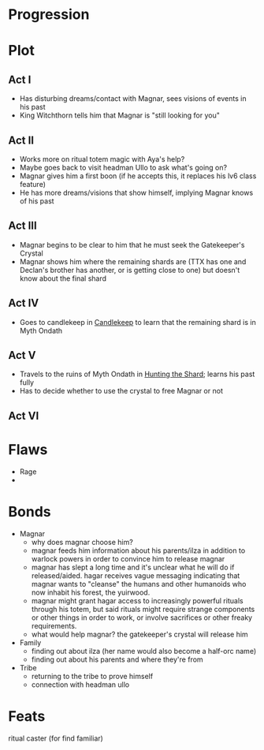 # Progression

# Plot

## Act I

- Has disturbing dreams/contact with Magnar, sees visions of events in his past
- King Witchthorn tells him that Magnar is "still looking for you"

## Act II

- Works more on ritual totem magic with Aya's help?
- Maybe goes back to visit headman Ullo to ask what's going on?
- Magnar gives him a first boon (if he accepts this, it replaces his lv6 class feature)
- He has more dreams/visions that show himself, implying Magnar knows of his past

## Act III

- Magnar begins to be clear to him that he must seek the Gatekeeper's Crystal
- Magnar shows him where the remaining shards are (TTX has one and Declan's brother has another, or is getting close to one) but doesn't know about the final shard

## Act IV

- Goes to candlekeep in [Candlekeep](../../../Adventures/Candlekeep.md) to learn that the remaining shard is in Myth Ondath

## Act V

- Travels to the ruins of Myth Ondath in [Hunting the Shard](../../../Adventures/Hunting%20the%20Shard.md); learns his past fully
- Has to decide whether to use the crystal to free Magnar or not

## Act VI

# Flaws

- Rage
- 

# Bonds

- Magnar
    - why does magnar choose him?
    - magnar feeds him information about his parents/ilza in addition to warlock powers in order to convince him to release magnar
    - magnar has slept a long time and it's unclear what he will do if released/aided. hagar receives vague messaging indicating that magnar wants to "cleanse" the humans and other humanoids who now inhabit his forest, the yuirwood.
    - magnar might grant hagar access to increasingly powerful rituals through his totem, but said rituals might require strange components or other things in order to work, or involve sacrifices or other freaky requirements.
    - what would help magnar? the gatekeeper's crystal will release him
- Family
    - finding out about ilza (her name would also become a half-orc name)
    - finding out about his parents and where they're from
- Tribe
    - returning to the tribe to prove himself
    - connection with headman ullo
    

# Feats

ritual caster (for find familiar)
